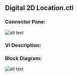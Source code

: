 ## **Digital 2D Location.ctl**
### Connector Pane:
![alt text](/Instrument%20Control/Digital/SubVIs/Digital%202D%20Location.ctlc.png "Digital 2D Location.ctl connector pane")

### VI Description:


### Block Diagram:
![alt text](/Instrument%20Control/Digital/SubVIs/Digital%202D%20Location.ctld.png "Digital 2D Location.ctl block diagram")
